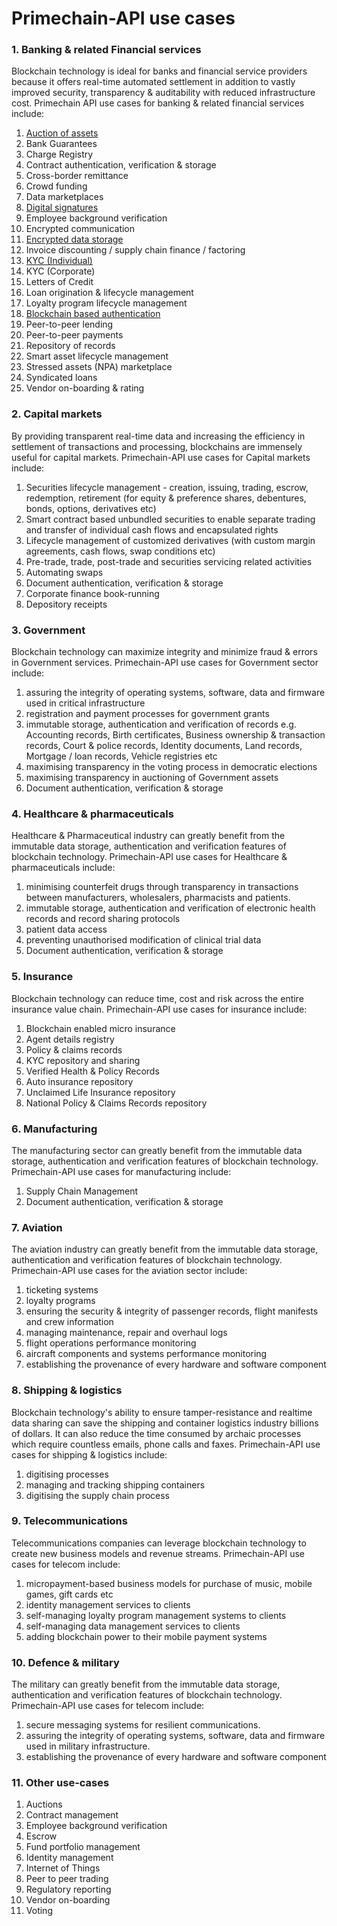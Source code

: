 # Primechain-API use cases

### 1. Banking & related Financial services
Blockchain technology is ideal for banks and financial service providers because it offers real-time automated settlement in addition to vastly improved security, transparency & auditability with reduced infrastructure cost. Primechain API use cases for banking & related financial services include:

1.	[Auction of assets](https://github.com/Primechain/primechain-api-docs/blob/master/docs/usecases/auction.md)
2. Bank Guarantees
3.	Charge Registry
4.	Contract authentication, verification & storage
5.	Cross-border remittance
6. Crowd funding 
7.	Data marketplaces
8.	[Digital signatures](https://github.com/Primechain/primechain-api-docs/blob/master/docs/Digital%20signatures.MD)
9.	Employee background verification
10.	Encrypted communication
11.	[Encrypted data storage](https://github.com/Primechain/primechain-api-docs/blob/master/docs/Encrypted%20data%20storage.MD)
12.	Invoice discounting / supply chain finance / factoring
13. [KYC (Individual)](https://github.com/Primechain/primechain-api-docs/blob/master/docs/usecases/kyc_individual.md)
14. KYC (Corporate)
15. Letters of Credit 
16.	Loan origination & lifecycle management
17.	Loyalty program lifecycle management
18.	[Blockchain based authentication](https://github.com/Primechain/primechain-api-docs/blob/master/docs/Authentication.MD)
19.	Peer-to-peer lending
20.	Peer-to-peer payments
21.	Repository of records 
22.	Smart asset lifecycle management
23.	Stressed assets (NPA) marketplace
24.	Syndicated loans
25.	Vendor on-boarding & rating

### 2. Capital markets
By providing transparent real-time data and increasing the efficiency in settlement of transactions and processing, blockchains are immensely useful for capital markets. Primechain-API use cases for Capital markets include:

1. Securities lifecycle management - creation, issuing, trading, escrow, redemption, retirement (for equity & preference shares, debentures, bonds, options, derivatives etc)
2. Smart contract based unbundled securities to enable separate trading and transfer of individual cash flows and encapsulated rights
3. Lifecycle management of customized derivatives (with custom margin agreements, cash flows, swap conditions etc)
4. Pre-trade, trade, post-trade and securities servicing related activities
5. Automating swaps
6. Document authentication, verification & storage
7. Corporate finance book-running
8. Depository receipts
 

### 3. Government
Blockchain technology can maximize integrity and minimize fraud & errors in Government services. Primechain-API use cases for Government sector include:

1. assuring the integrity of operating systems, software, data and firmware used in critical infrastructure
2. registration and payment processes for government grants
3. immutable storage, authentication and verification of records e.g. Accounting records, Birth certificates, Business ownership & transaction records, Court & police records, Identity documents, Land records, Mortgage / loan records, Vehicle registries etc
4. maximising transparency in the voting process in democratic elections
5. maximising transparency in auctioning of Government assets
6. Document authentication, verification & storage
 

### 4. Healthcare & pharmaceuticals
Healthcare & Pharmaceutical industry can greatly benefit from the immutable data storage, authentication and verification features of blockchain technology. Primechain-API use cases for Healthcare & pharmaceuticals include:

1. minimising counterfeit drugs through transparency in transactions between manufacturers, wholesalers, pharmacists and patients.
2. immutable storage, authentication and verification of electronic health records and record sharing protocols
3. patient data access
4. preventing unauthorised modification of clinical trial data
5. Document authentication, verification & storage
 

### 5. Insurance
Blockchain technology can reduce time, cost and risk across the entire insurance value chain. Primechain-API use cases for insurance include:

1. Blockchain enabled micro insurance
2. Agent details registry
3. Policy & claims records
4. KYC repository and sharing
5. Verified Health & Policy Records
6. Auto insurance repository
7. Unclaimed Life Insurance repository
8. National Policy & Claims Records repository
 

### 6. Manufacturing
The manufacturing sector can greatly benefit from the immutable data storage, authentication and verification features of blockchain technology. Primechain-API use cases for manufacturing include:

1. Supply Chain Management
2. Document authentication, verification & storage
 

### 7. Aviation
The aviation industry can greatly benefit from the immutable data storage, authentication and verification features of blockchain technology. Primechain-API use cases for the aviation sector include:

1. ticketing systems
2. loyalty programs
3. ensuring the security & integrity of passenger records, flight manifests and crew information
4. managing maintenance, repair and overhaul logs
5. flight operations performance monitoring
6. aircraft components and systems performance monitoring
7. establishing the provenance of every hardware and software component

### 8. Shipping & logistics
Blockchain technology's ability to ensure tamper-resistance and realtime data sharing can save the shipping and container logistics industry billions of dollars. It can also reduce the time consumed by archaic processes which require countless emails, phone calls and faxes. Primechain-API use cases for shipping & logistics include:

1. digitising processes
2. managing and tracking shipping containers
3. digitising the supply chain process
 
### 9. Telecommunications
Telecommunications companies can leverage blockchain technology to create new business models and revenue streams. Primechain-API use cases for telecom include:

1. micropayment-based business models for purchase of music, mobile games, gift cards etc
2. identity management services to clients
3. self-managing loyalty program management systems to clients
4. self-managing data management services to clients
5. adding blockchain power to their mobile payment systems
 

### 10. Defence & military
The military can greatly benefit from the immutable data storage, authentication and verification features of blockchain technology. Primechain-API use cases for telecom include:

1. secure messaging systems for resilient communications.
2. assuring the integrity of operating systems, software, data and firmware used in military infrastructure.
3. establishing the provenance of every hardware and software component
 

### 11. Other use-cases
1. Auctions
2. Contract management
3. Employee background verification
4. Escrow
5. Fund portfolio management
6. Identity management
7. Internet of Things
8. Peer to peer trading
9. Regulatory reporting
10. Vendor on-boarding
11. Voting
